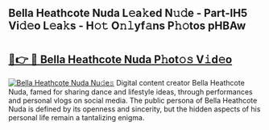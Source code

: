 ## Bella Heathcote Nuda L𝚎a𝚔ed N𝚞𝚍e - Part-IH5 Vi𝚍𝚎o L𝚎a𝚔s - H𝚘𝚝 O𝚗𝚕yf𝚊ns P𝚑𝚘tos pHBAw

# <h2><a href="http://kf0nrb7.oniu.top/?m=Bella+Heathcote+Nuda">🔗👉 🔴 Bella Heathcote Nuda P𝚑ot𝚘𝚜 V𝚒d𝚎o</a></h2>

[![Bella Heathcote Nuda Nu𝚍e𝚜](https://i.imgur.com/0qMVB7G.gif)](http://kf0nrb7.oniu.top/?m=Bella+Heathcote+Nuda)
Digital content creator Bella Heathcote Nuda, famed for sharing dance and lifestyle ideas, through performances and personal vlogs on social media. The public persona of Bella Heathcote Nuda is defined by its openness and sincerity, but the hidden aspects of his personal life remain a tantalizing enigma.  

